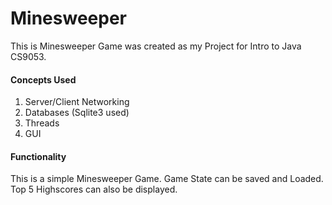 # Minesweeper

This is Minesweeper Game was created as my Project for Intro to Java CS9053.

#### Concepts Used
1. Server/Client Networking
2. Databases (Sqlite3 used)
3. Threads
4. GUI

#### Functionality
  This is a simple Minesweeper Game.
  Game State can be saved and Loaded.
  Top 5 Highscores can also be displayed.
